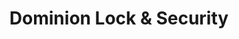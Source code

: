 ---
title: "Dominion Lock & Security"
url: /mechanicsville/dominion-lock-und-security/
shop: Schlüsseldienst
---